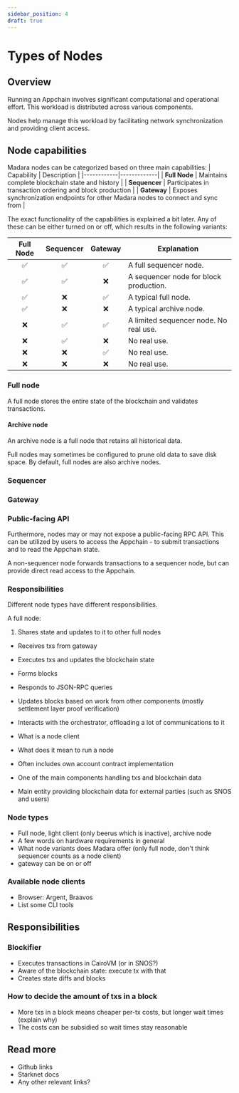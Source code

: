 ```yaml
---
sidebar_position: 4
draft: true
---
```


# Types of Nodes

## Overview

Running an Appchain involves significant computational and operational effort. This workload is distributed across various components.

Nodes help manage this workload by facilitating network synchronization and providing client access.

## Node capabilities

Madara nodes can be categorized based on three main capabilities:
| Capability | Description |
|------------|-------------|
| **Full Node** | Maintains complete blockchain state and history |
| **Sequencer** | Participates in transaction ordering and block production |
| **Gateway** | Exposes synchronization endpoints for other Madara nodes to connect and sync from |

The exact functionality of the capabilities is explained a bit later. Any of these can be either turned on or off, which results in the following variants:

| Full Node | Sequencer | Gateway | Explanation |
|:---------:|:---------:|:-------:|------------------|
| ✅        | ✅        | ✅      | A full sequencer node. |
| ✅        | ✅        | ❌      | A sequencer node for block production. |
| ✅        | ❌        | ✅      | A typical full node. |
| ✅        | ❌        | ❌      | A typical archive node. |
| ❌        | ✅        | ✅      | A limited sequencer node. No real use. |
| ❌        | ✅        | ❌      | No real use. |
| ❌        | ❌        | ✅      | No real use. |
| ❌        | ❌        | ❌      | No real use. |

### Full node

A full node stores the entire state of the blockchain and validates transactions.

#### Archive node

An archive node is a full node that retains all historical data. 

Full nodes may sometimes be configured to prune old data to save disk space. By default, full nodes are also archive nodes.

### Sequencer



### Gateway

### Public-facing API

Furthermore, nodes may or may not expose a public-facing RPC API. This can be utilized by users to access the Appchain - to submit transactions and to read the Appchain state.

A non-sequencer node forwards transactions to a sequencer node, but can provide direct read access to the Appchain.



### Responsibilities

Different node types have different responsibilities.

A full node:
1. Shares state and updates to it to other full nodes



- Receives txs from gateway
- Executes txs and updates the blockchain state
- Forms blocks
- Responds to JSON-RPC queries
- Updates blocks based on work from other components (mostly settlement layer proof verification)
- Interacts with the orchestrator, offloading a lot of communications to it


- What is a node client
- What does it mean to run a node
- Often includes own account contract implementation
- One of the main components handling txs and blockchain data
- Main entity providing blockchain data for external parties (such as SNOS and users)

### Node types

- Full node, light client (only beerus which is inactive), archive node
- A few words on hardware requirements in general
- What node variants does Madara offer (only full node, don't think sequencer counts as a node client)
- gateway can be on or off

### Available node clients

- Browser: Argent, Braavos
- List some CLI tools

## Responsibilities



### Blockifier

- Executes transactions in CairoVM (or in SNOS?)
- Aware of the blockchain state: execute tx with that
- Creates state diffs and blocks

### How to decide the amount of txs in a block

- More txs in a block means cheaper per-tx costs, but longer wait times (explain why)
- The costs can be subsidied so wait times stay reasonable

## Read more

- Github links
- Starknet docs
- Any other relevant links?